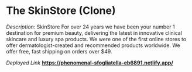 # The SkinStore (Clone)

*Description:* SkinStore For over 24 years we have been your number 1 destination for premium beauty, delivering the latest in innovative clinical skincare and luxury spa products. We were one of the first online stores to offer dermatologist-created and recommended products worldwide. We offer free, fast shipping on orders over $49.

*Deployed Link* **https://phenomenal-sfogliatella-eb6891.netlify.app/**
